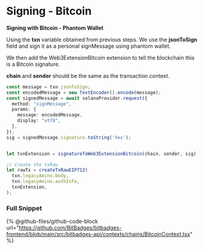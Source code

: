 # Signing - Bitcoin

**Signing with Bitcoin - Phantom Wallet**

Using the **txn** variable obtained from previous steps. We use the **jsonToSign** field and sign it as a personal signMessage using phantom wallet.&#x20;

We then add the Web3ExtensionBitcoin extension to tell the blockchain this is a Bitcoin signature.&#x20;

**chain** and **sender** should be the same as the transaction context.

```typescript
const message = txn.jsonToSign;
const encodedMessage = new TextEncoder().encode(message);
const signedMessage = await solanaProvider.request({
  method: "signMessage",
  params: {
    message: encodedMessage,
    display: "utf8",
  },
});
sig = signedMessage.signature.toString('hex');


let txnExtension = signatureToWeb3ExtensionBitcoin(chain, sender, sig);

// Create the txRaw
let rawTx = createTxRawEIP712(
  txn.legacyAmino.body,
  txn.legacyAmino.authInfo,
  txnExtension,
);
```



### Full Snippet

{% @github-files/github-code-block url="https://github.com/BitBadges/bitbadges-frontend/blob/main/src/bitbadges-api/contexts/chains/BitcoinContext.tsx" %}
